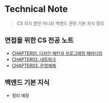 # Technical Note

> CS 지식 뿐만 아니라 백엔드 관련 기본 지식 정리

## 면접을 위한 CS 전공 노트
- [CHAPTER01. 디자인 패턴과 프로그래밍 패러다임](./cs-note/01.design-pattern-and-programming-paradigm.md)
- [CHAPTER02. 네트워크](./cs-note/02.network.md)
- [CHAPTER03. 운영체제](./cs-note/03.os.md)

## 백엔드 기본 지식
- 정리 예정
